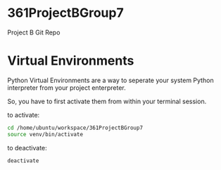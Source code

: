 # 361ProjectBGroup7
Project B Git Repo

# Virtual Environments

Python Virtual Environments are a way to seperate your system Python interpreter from your project enterpreter.

So, you have to first activate them from within your terminal session.

to activate:

```bash
cd /home/ubuntu/workspace/361ProjectBGroup7
source venv/bin/activate
```

to deactivate:

```bash
deactivate
```
